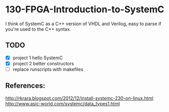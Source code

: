 130-FPGA-Introduction-to-SystemC
================================

I think of SystemC as a C++ version of VHDL and Verilog, easy to parse if you're used to the C++ syntax.


## TODO

* [x] project 1 hello SystemC
* [x] project 2 better constructors
* [ ] replace runscripts with makefiles

## References:

http://rkrara.blogspot.com/2012/12/install-systemc-230-on-linux.html
http://www.asic-world.com/systemc/data_types1.html
